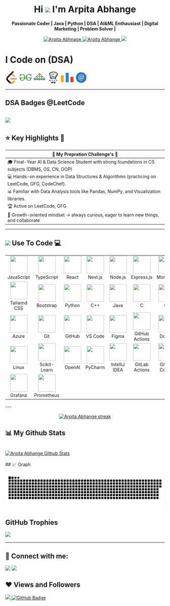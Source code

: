 
<h1 align="center">Hi <img src="https://raw.githubusercontent.com/MartinHeinz/MartinHeinz/master/wave.gif" width="30px"> I'm <b>Arpita Abhange</b></h1>

<p align="center"><b>Passionate Coder | Java | Python | DSA | AI&ML Enthausiast | Digital Marketing | Problem Solver |</b> 
</b></p>

<p align="center">  
 <a href="https://www.linkedin.com/in/arpita-abhange-999490236" target="_blank">
  <img src="https://img.shields.io/badge/LinkedIn-0077B5?style=for-the-badge&logo=linkedin&logoColor=white" alt="Arpita Abhnage"/>
 </a>
 <a href="https://github.com/Arpitaabhange01" target="_blank">
  <img src="https://img.shields.io/badge/GitHub-181717?style=for-the-badge&logo=github&logoColor=white" alt="Arpita Abhange" />
 </a>
 <a href="https://x.com/01Arpita" target="_blank">
  <img src="https://img.shields.io/badge/Twitter-1DA1F2?style=for-the-badge&logo=twitter&logoColor=white" />
 </a>
</p>

<!-- <img align="right" alt="Coding" width="400" src="bn.gif"> -->

# I Code on (DSA)

<p align="left"> 
<img src="lc.png" height="40px" width="40px">
<img src="gfg.png" height="40px" width="40px">
<img src="ib.png" height="40px" width="40px">
<img src="cc.png" height="40px" width="40px">
<img src="cf.png" height="40px" width="40px">
<img src="wk.png" height="40px" width="40px">

</p> 

---
## DSA Badges @LeetCode

<img src="https://assets.leetcode.com/static_assets/marketing/2024-50.gif" width="40px"></img>
---
## ⭐ Key Highlights 🎉

| 🎯 My Prepration Challenge's 🎯 | 
|------------------------------------|
| 🎓 Final-Year AI & Data Science Student with strong foundations in CS subjects (DBMS, OS, CN, OOP)  | 
| 💻 Hands-on experience in Data Structures & Algorithms (practicing on LeetCode, GFG, CodeChef).  |
| 📊 Familiar with Data Analysis tools like Pandas, NumPy, and Visualization libraries. |
| 🏆 Active on LeetCode, GFG |
| 🌱 Growth-oriented mindset → always curious, eager to learn new things, and collaborate |

---

## <img src="https://media2.giphy.com/media/QssGEmpkyEOhBCb7e1/giphy.gif?cid=ecf05e47a0n3gi1bfqntqmob8g9aid1oyj2wr3ds3mg700bl&rid=giphy.gif" width ="25"><b> Use To Code</b> 💻

<table align="center">
  <tr>
    <td align="center" width="90"><img src="https://skillicons.dev/icons?i=js" width="55" height="55" /><br>JavaScript</td>
    <td align="center" width="90"><img src="https://skillicons.dev/icons?i=ts" width="55" height="55" /><br>TypeScript</td>
    <td align="center" width="90"><img src="https://skillicons.dev/icons?i=react" width="55" height="55" /><br>React</td>
    <td align="center" width="90"><img src="https://skillicons.dev/icons?i=nextjs" width="55" height="55" /><br>Next.js</td>
    <td align="center" width="90"><img src="https://skillicons.dev/icons?i=nodejs" width="55" height="55" /><br>Node.js</td>
    <td align="center" width="90"><img src="https://skillicons.dev/icons?i=express" width="55" height="55" /><br>Express.js</td>
    <td align="center" width="90"><img src="https://skillicons.dev/icons?i=mongodb" width="55" height="55" /><br>MongoDB</td>
    <td align="center" width="90"><img src="https://skillicons.dev/icons?i=mysql" width="55" height="55" /><br>MySQL</td>
    <td align="center" width="90"><img src="https://skillicons.dev/icons?i=html" width="55" height="55" /><br>HTML</td>
    <td align="center" width="90"><img src="https://skillicons.dev/icons?i=css" width="55" height="55" /><br>CSS</td>
  </tr>
  <tr>
    <td align="center" width="90"><img src="https://skillicons.dev/icons?i=tailwind" width="55" height="55" /><br>Tailwind CSS</td>
    <td align="center" width="90"><img src="https://skillicons.dev/icons?i=bootstrap" width="55" height="55" /><br>Bootstrap</td>
    <td align="center" width="90"><img src="https://skillicons.dev/icons?i=python" width="55" height="55" /><br>Python</td>
    <td align="center" width="90"><img src="https://skillicons.dev/icons?i=cpp" width="55" height="55" /><br>C++</td>
    <td align="center" width="90"><img src="https://skillicons.dev/icons?i=java" width="55" height="55" /><br>Java</td>
    <td align="center" width="90"><img src="https://skillicons.dev/icons?i=c" width="55" height="55" /><br>C</td>
    <td align="center" width="90"><img src="https://skillicons.dev/icons?i=cs" width="55" height="55" /><br>C#</td>
    <td align="center" width="90"><img src="https://skillicons.dev/icons?i=dotnet" width="55" height="55" /><br>.NET</td>
  </tr>
  <tr>
    <td align="center" width="90"><img src="https://skillicons.dev/icons?i=azure" width="55" height="55" /><br>Azure</td>
    <td align="center" width="90"><img src="https://skillicons.dev/icons?i=git" width="55" height="55" /><br>Git</td>
    <td align="center" width="90"><img src="https://skillicons.dev/icons?i=github" width="55" height="55" /><br>GitHub</td>
    <td align="center" width="90"><img src="https://skillicons.dev/icons?i=vscode" width="55" height="55" /><br>VS Code</td>
    <td align="center" width="90"><img src="https://skillicons.dev/icons?i=figma" width="55" height="55" /><br>Figma</td>
    <td align="center" width="90"><img src="https://skillicons.dev/icons?i=githubactions" width="55" height="55" /><br>GitHub Actions</td>
    <td align="center" width="90"><img src="https://skillicons.dev/icons?i=docker" width="55" height="55" /><br>Docker</td>
  </tr>
   <tr>
    <td align="center" width="90"><img src="https://skillicons.dev/icons?i=linux" width="55" height="55" /><br>Linux</td>
    <td align="center" width="90"><img src="https://img.shields.io/badge/scikit-learn-orange" width="55" height="55" /><br>Scikit-Learn</td>
    <td align="center" width="90"><img src="https://img.shields.io/badge/openai-blue" width="55" height="55" /><br>OpenAI</td>
    <td align="center" width="90"><img src="https://img.shields.io/badge/pycharm-darkgreen" width="55" height="55" /><br>PyCharm</td>
    <td align="center" width="90"><img src="https://img.shields.io/badge/intellijIDEA-purple" width="55" height="55" /><br>IntelliJ IDEA</td>
    <td align="center" width="90"><img src="https://img.shields.io/badge/gitlabactions-orange" width="55" height="55" /><br>GitLab Actions</td>
    <td align="center" width="90"><img src="https://img.shields.io/badge/githubcopilot-blue" width="55" height="55" /><br>GitHub Copilot</td>
    <td align="center" width="90"><img src="https://img.shields.io/badge/selenium-darkblue" width="55" height="55" /><br>Selenium</td>
   
</tr>
      <tr>
           <td align="center" width="90"><img src="https://img.shields.io/badge/grafana-orange" width="55" height="55" /><br>Grafana</td>
    <td align="center" width="90"><img src="https://img.shields.io/badge/prometheus-red" width="55" height="55" /><br>Prometheus</td>
            </tr>
</table>
---
<p align="center">
    <a href="https://https://github.com/arpitaabhange01/github-readme-streak-stats">
        <img title="🔥 Get streak stats for your profile at git.io/streak-stats" alt="Arpita Abhange streak" src="https://github-readme-streak-stats.herokuapp.com/?user=arpitaabhange01&theme=black-ice&hide_border=true&stroke=0000&background=060A0CD0"/>
    </a>
</p>

## 📊 My Github Stats

   <br/>
<a href="https://github.com/arpitaabhange01/github-readme-stats"><img alt="Arpita Abhange Github Stats" src="https://github-readme-stats.vercel.app/api/top-langs?username=arpitaabhange01&show_icons=true&count_private=true&theme=react&hide_border=true&bg_color=0D1117" /></a>
  <br/>
<br/>
## 📈 Graph
<p align="center">
   <img src="https://github.com/killshotxd/svgIcons/blob/main/github-contribution-grid-snake.svg" alt="snake">
</p>

## GitHub Trophies
![](https://github-profile-trophy.vercel.app/?username=arpitaabhange01&theme=radical&no-frame=false&no-bg=true&margin-w=20&margin-h=20)

---

## 📧 Connect with me:
<p align="left">

<a href = "https://www.linkedin.com/in/arpita-abhange-999490236" target="_main"><img src="https://img.icons8.com/fluent/48/000000/linkedin.png"/></a>
<a href = "https://x.com/01Arpita"><img src="https://img.icons8.com/fluent/48/000000/twitter.png"/></a>
</p>

## ❤ Views and Followers
<a href="https://github.com/arpitaabhange01/github-profile-views-counter">
    <img src="https://komarev.com/ghpvc/?username=arpitaabhange01">
</a>
<a href="https://github.com/arpitaabhange01?tab=followers"><img src="https://img.shields.io/github/followers/arpitaabhange01?label=Followers&style=social" alt="GitHub Badge"></a>
